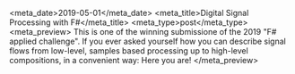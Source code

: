 <meta_date>2019-05-01</meta_date>
<meta_title>Digital Signal Processing with F#</meta_title>
<meta_type>post</meta_type>
<meta_preview>
This is one of the winning submissione of the 2019 "F# applied challenge".
If you ever asked yourself how you can describe signal flows from low-level, samples based
processing up to high-level compositions, in a convenient way: Here you are!
</meta_preview>
